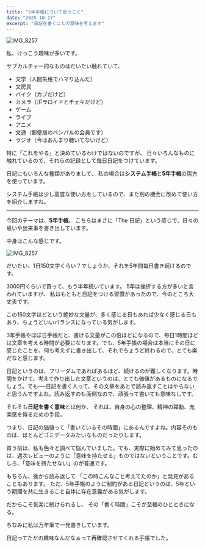 ```yaml
---
title: "5年手帳について思うこと"
date: "2025-10-17"
excerpt: "日記を書くことの意味を考えます"
---
```


![IMG_8257](/assets/blog/2025-10-16T23-28-31/IMG_8257.jpeg)


私、けっこう趣味が多いです。

サブカルチャー的なものはだいたい触れていて、
- 文学（人間失格でハマり込んだ）
- 文房具
- バイク（カブだけど）
- カメラ（ポラロイドとチェキだけど）
- ゲーム
- ライブ
- アニメ
- 文通（郵便局のペンパルの会員です）
- ラジオ（今はあんまり聴いてないけど）

特に「これをやる」と決めているわけではないのですが、
日々いろんなものに触れているので、それらの記録として毎日日記をつけています。

日記にもいろんな種類がありまして、
私の場合は**システム手帳**と**5年手帳**の両方を使っています。

システム手帳は少し高度な使い方をしているので、また別の機会に改めて使い方を紹介しますね。

---

今回のテーマは、**5年手帳**。
こちらはまさに「The 日記」という感じで、日々の思いや出来事を書き出しています。

中身はこんな感じです。

![IMG_8257](/assets/blog/2025-10-16T23-28-31/IMG_8258.jpeg)

だいたい、1日150文字くらい？でしょうか、それを5年間毎日書き続けるのです。

3000円くらいで買って、もう半年続いています。
5年は挫折する方が多いと言われていますが、
私はもともと日記をつける習慣があったので、今のところ大丈夫です。

この150文字ほどという絶妙な文量が、多く感じる日もあれば少なく感じる日もあり、ちょうどいいバランスになっている気がします。

3年手帳やほぼ日手帳だと、書ける文量がこの倍ほどになるので、毎日1時間ほどは文章を考える時間が必要になります。でも、5年手帳の場合は本当にその日に感じたことを、何も考えずに書き出して、それでちょうど終わるので、とても楽だなと感じます。

日記というのは、フリーダムであればあるほど、続けるのが難しくなります。時間をかけて、考えて作り出した文章というのは、とても価値があるものになるでしょう。でも──日記を書く人って、その文章をあとで読み返すことはやらないと思うんですよね。読み返すのも面倒なので、頑張って書いても意味なしです。

そもそも**日記を書く意味**とは何か、
それは、自身の心の整理、精神の躍動、充実感を得るための手段。

つまり、日記の価値って「書いているその時間」にあるんですよね。内容そのものは、ほとんどゴミデータみたいなものだったりします。

買う前は、私も色々と調べて悩んでいました。でも、実際に始めてみて思ったのは、週次レビューのように「意味を持たせる」ものではないということです。むしろ、「意味を持たせない」のが普通です。

もちろん、後から読み返して
「この時こんなこと考えてたのか」と発見があることもあります。
ただ、5年手帳のように制約がある日記というのは、5年という期間を共に生きること自体に存在意義がある気がします。

だからこそ気楽に続けられるし、
その「書く時間」こそが至福のひとときになる。

ちなみに私は万年筆で一発書きしています。

日記ってただの趣味なんだなぁって再確認させてくれる手帳でした。